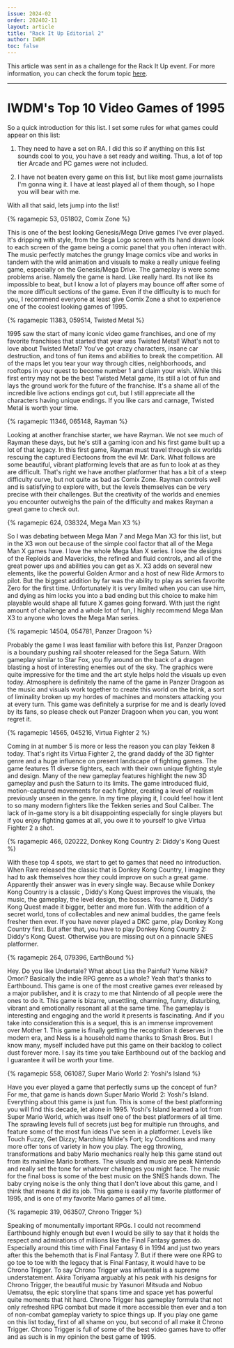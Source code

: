 ```yaml
---
issue: 2024-02
order: 202402-11
layout: article
title: "Rack It Up Editorial 2"
author: IWDM
toc: false
---
```


This article was sent in as a challenge for the Rack It Up event. For more information, you can check the forum topic [here](https://retroachievements.org/viewtopic.php?t=24535).

***

# IWDM's Top 10 Video Games of 1995

So a quick introduction for this list. I set some rules for what games could appear on this list:

1. They need to have a set on RA. I did this so if anything on this list sounds cool to you, you have a set ready and waiting. Thus, a lot of top tier Arcade and PC games were not included.

2. I have not beaten every game on this list, but like most game journalists I'm gonna wing it. I have at least played all of them though, so I hope you will bear with me.

With all that said, lets jump into the list!

{% ragamepic 53, 051802, Comix Zone %}

This is one of the best looking Genesis/Mega Drive games I've ever played. It's dripping with style, from the Sega Logo screen with its hand drawn look to each screen of the game being a comic panel that you often interact with. The music perfectly matches the grungy Image comics vibe and works in tandem with the wild animation and visuals to make a really unique feeling game, especially on the Genesis/Mega Drive. The gameplay is were some problems arise. Namely the game is hard. Like really hard. Its not like its impossible to beat, but I know a lot of players may bounce off after some of the more difficult sections of the game. Even if the difficulty is to much for you, I recommend everyone at least give Comix Zone a shot to experience one of the coolest looking games of 1995.

{% ragamepic 11383, 059514, Twisted Metal %}

1995 saw the start of many iconic video game franchises, and one of my favorite franchises that started that year was Twisted Metal! What's not to love about Twisted Metal? You've got crazy characters, insane car destruction, and tons of fun items and abilities to break the competition. All of the maps let you tear your way through cities, neighborhoods, and rooftops in your quest to become number 1 and claim your wish. While this first entry may not be the best Twisted Metal game, its still a lot of fun and lays the ground work for the future of the franchise. It's a shame all of the incredible live actions endings got cut, but I still appreciate all the characters having unique endings. If you like cars and carnage, Twisted Metal is worth your time.

{% ragamepic 11346, 065148, Rayman %}

Looking at another franchise starter, we have Rayman. We not see much of Rayman these days, but he's still a gaming icon and his first game built up a lot of that legacy. In this first game, Rayman must travel through six worlds rescuing the captured Electoons from the evil Mr. Dark. What follows are some beautiful, vibrant platforming levels that are as fun to look at as they are difficult. That's right we have another platformer that has a bit of a steep difficulty curve, but not quite as bad as Comix Zone. Rayman controls well and is satisfying to explore with, but the levels themselves can be very precise with their challenges. But the creativity of the worlds and enemies you encounter outweighs the pain of the difficulty and makes Rayman a great game to check out.

{% ragamepic 624, 038324, Mega Man X3 %}

So I was debating between Mega Man 7 and Mega Man X3 for this list, but in the X3 won out because of the simple cool factor that all of the Mega Man X games have. I love the whole Mega Man X series. I love the designs of the Reploids and Mavericks, the refined and fluid controls, and all of the great power ups and abilities you can get as X. X3 adds on several new elements, like the powerful Golden Armor and a host of new Ride Armors to pilot. But the biggest addition by far was the ability to play as series favorite Zero for the first time. Unfortunately it is very limited when you can use him, and dying as him locks you into a bad ending but this choice to make him playable would shape all future X games going forward. With just the right amount of challenge and a whole lot of fun, I highly recommend Mega Man X3 to anyone who loves the Mega Man series.

{% ragamepic 14504, 054781, Panzer Dragoon %}

Probably the game I was least familiar with before this list, Panzer Dragoon is a boundary pushing rail shooter released for the Sega Saturn. With gameplay similar to Star Fox, you fly around on the back of a dragon blasting a host of interesting enemies out of the sky. The graphics were quite impressive for the time and the art style helps hold the visuals up even today. Atmosphere is definitely the name of the game in Panzer Dragoon as the music and visuals work together to create this world on the brink, a sort of liminality broken up my hordes of machines and monsters attacking you at every turn. This game was definitely a surprise for me and is dearly loved by its fans, so please check out Panzer Dragoon when you can, you wont regret it.

{% ragamepic 14565, 045216, Virtua Fighter 2 %}

Coming in at number 5 is more or less the reason you can play Tekken 8 today. That's right its Virtua Fighter 2, the grand daddy of the 3D fighter genre and a huge influence on present landscape of fighting games. The game features 11 diverse fighters, each with their own unique fighting style and design. Many of the new gameplay features highlight the new 3D gameplay and push the Saturn to its limits. The game introduced fluid, motion-captured movements for each fighter, creating a level of realism previously unseen in the genre. In my time playing it, I could feel how it lent to so many modern fighters like the Tekken series and Soul Caliber. The lack of in-game story is a bit disappointing especially for single players but if you enjoy fighting games at all, you owe it to yourself to give Virtua Fighter 2 a shot.

{% ragamepic 466, 020222, Donkey Kong Country 2: Diddy's Kong Quest %}

With these top 4 spots, we start to get to games that need no introduction. When Rare released the classic that is Donkey Kong Country, I imagine they had to ask themselves how they could improve on such a great game. Apparently their answer was in every single way. Because while Donkey Kong Country is a classic , Diddy's Kong Quest improves the visuals, the music, the gameplay, the level design, the bosses. You name it, Diddy's Kong Quest made it bigger, better and more fun. With the addition of a secret world, tons of collectables and new animal buddies, the game feels fresher then ever. If you have never played a DKC game, play Donkey Kong Country first. But after that, you have to play Donkey Kong Country 2: Diddy's Kong Quest. Otherwise you are missing out on a pinnacle SNES platformer.

{% ragamepic 264, 079396, EarthBound %}

Hey. Do you like Undertale? What about Lisa the Painful? Yume Nikki? Omori? Basically the indie RPG genre as a whole? Yeah that's thanks to Earthbound. This game is one of the most creative games ever released by a major publisher, and it is crazy to me that Nintendo of all people were the ones to do it. This game is bizarre, unsettling, charming, funny, disturbing, vibrant and emotionally resonant all at the same time. The gameplay is interesting and engaging and the world it presents is fascinating. And if you take into consideration this is a sequel, this is an immense improvement over Mother 1. This game is finally getting the recognition it deserves in the modern era, and Ness is a household name thanks to Smash Bros. But I know many, myself included have put this game on their backlog to collect dust forever more. I say its time you take Earthbound out of the backlog and I guarantee it will be worth your time.

{% ragamepic 558, 061087, Super Mario World 2: Yoshi's Island %}

Have you ever played a game that perfectly sums up the concept of fun? For me, that game is hands down Super Mario World 2: Yoshi's Island. Everything about this game is just fun. This is some of the best platforming you will find this decade, let alone in 1995. Yoshi's Island learned a lot from Super Mario World, which was itself one of the best platformers of all time. The sprawling levels full of secrets just beg for multiple run throughs, and feature some of the most fun ideas I've seen in a platformer. Levels like Touch Fuzzy, Get Dizzy; Marching Milde's Fort; Icy Conditions and many more offer tons of variety in how you play. The egg throwing, transformations and baby Mario mechanics really help this game stand out from its mainline Mario brothers. The visuals and music are peak Nintendo and really set the tone for whatever challenges you might face. The music for the final boss is some of the best music on the SNES hands down. The baby crying noise is the only thing that I don't love about this game, and I think that means it did its job. This game is easily my favorite platformer of 1995, and is one of my favorite Mario games of all time.


{% ragamepic 319, 063507, Chrono Trigger %}

Speaking of monumentally important RPGs. I could not recommend Earthbound highly enough but even I would be silly to say that it holds the respect and admirations of millions like the Final Fantasy games do. Especially around this time with Final Fantasy 6 in 1994 and just two years after this the behemoth that is Final Fantasy 7. But if there were one RPG to go toe to toe with the legacy that is Final Fantasy, it would have to be Chrono Trigger. To say Chrono Trigger was influential is a supreme understatement. Akira Toriyama arguably at his peak with his designs for Chrono Trigger, the beautiful music by Yasunori Mitsuda and Nobuo Uematsu, the epic storyline that spans time and space yet has powerful quite moments that hit hard. Chrono Trigger has gameplay formula that not only refreshed RPG combat but made it more accessible then ever and a ton of non-combat gameplay variety to spice things up. If you play one game on this list today, first of all shame on you, but second of all make it Chrono Trigger. Chrono Trigger is full of some of the best video games have to offer and as such is in my opinion the best game of 1995.